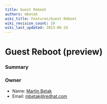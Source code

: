 ```yaml
---
title: Guest Reboot
authors: mbetak
wiki_title: Features/Guest Reboot
wiki_revision_count: 19
wiki_last_updated: 2013-06-24
---
```


# Guest Reboot (preview)

### Summary

### Owner

*   Name: [Martin Betak](User:Mbetak)
*   Email: <mbetak@redhat.com>
